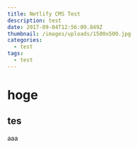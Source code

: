```yaml
---
title: Netlify CMS Test
description: test
date: 2017-09-04T12:56:09.849Z
thumbnail: /images/uploads/1500x500.jpg
categories:
  - test
tags:
  - test
---
```

# hoge

## tes

aaa
